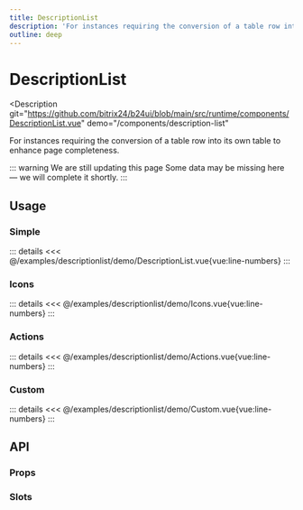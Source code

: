 ```yaml
---
title: DescriptionList
description: 'For instances requiring the conversion of a table row into its own table to enhance page completeness.'
outline: deep
---
```

<script setup>
import IconsExample from '/examples/descriptionlist/Icons.vue';
import DescriptionListExample from '/examples/descriptionlist/DescriptionList.vue';
import ActionsExample from '/examples/descriptionlist/Actions.vue';
import CustomExample from '/examples/descriptionlist/Custom.vue';
</script>
# DescriptionList

<Description 
  git="https://github.com/bitrix24/b24ui/blob/main/src/runtime/components/DescriptionList.vue"
  demo="/components/description-list"
>
  For instances requiring the conversion of a table row into its own table to enhance page completeness.
</Description>

::: warning We are still updating this page
Some data may be missing here — we will complete it shortly.
:::

## Usage

### Simple

<div class="lg:min-h-[315px]">
  <ClientOnly>
    <DescriptionListExample />
  </ClientOnly>
</div>

::: details
<<< @/examples/descriptionlist/demo/DescriptionList.vue{vue:line-numbers}
:::

### Icons

<div class="lg:min-h-[331px]">
  <ClientOnly>
    <IconsExample />
  </ClientOnly>
</div>

::: details
<<< @/examples/descriptionlist/demo/Icons.vue{vue:line-numbers}
:::

### Actions 

<div class="lg:min-h-[533px]">
  <ClientOnly>
    <ActionsExample />
  </ClientOnly>
</div>

::: details
<<< @/examples/descriptionlist/demo/Actions.vue{vue:line-numbers}
:::

### Custom 

<div class="lg:min-h-[400px]">
  <ClientOnly>
    <CustomExample />
  </ClientOnly>
</div>

::: details
<<< @/examples/descriptionlist/demo/Custom.vue{vue:line-numbers}
:::

## API

### Props

<ComponentProps component="DescriptionList" />

### Slots

<ComponentSlots component="DescriptionList" />
